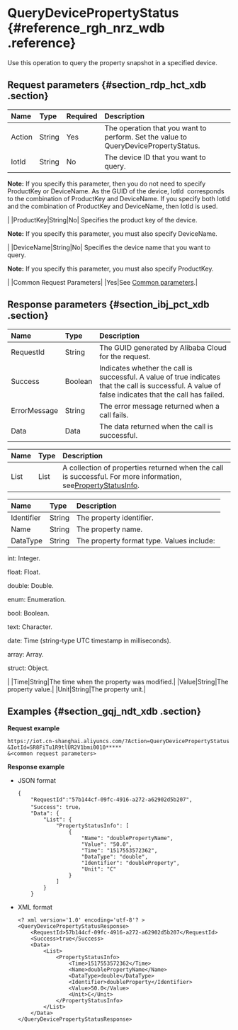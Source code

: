 # QueryDevicePropertyStatus {#reference_rgh_nrz_wdb .reference}

Use this operation to query the property snapshot in a specified device.

## Request parameters {#section_rdp_hct_xdb .section}

|Name|Type|Required|Description|
|:---|:---|:-------|:----------|
|Action|String|Yes|The operation that you want to perform. Set the value to QueryDevicePropertyStatus.|
|IotId|String|No| The device ID that you want to query.

 **Note:** If you specify this parameter, then you do not need to specify ProductKey or DeviceName. As the GUID of the device, IotId  corresponds to the combination of ProductKey and DeviceName. If you specify both IotId and the combination of ProductKey and DeviceName, then IotId is used.

 |
|ProductKey|String|No| Specifies the product key of the device.

 **Note:** If you specify this parameter, you must also specify DeviceName.

 |
|DeviceName|String|No| Specifies the device name that you want to query.

 **Note:** If you specify this parameter, you must also specify ProductKey.

 |
|Common Request Parameters| |Yes|See [Common parameters](https://www.alibabacloud.com/help/doc-detail/30561.htm).|

## Response parameters {#section_ibj_pct_xdb .section}

|Name|Type|Description|
|:---|:---|:----------|
|RequestId|String|The GUID generated by Alibaba Cloud for the request.|
|Success|Boolean|Indicates whether the call is successful. A value of true indicates that the call is successful. A value of false indicates that the call has failed.|
|ErrorMessage|String|The error message returned when a call fails.|
|Data|Data|The data returned when the call is successful.|

|Name|Type|Description|
|:---|:---|:----------|
|List|List|A collection of properties returned when the call is successful. For more information, see[PropertyStatusInfo](#table_slw_ddt_xdb).|

|Name|Type|Description|
|:---|:---|:----------|
|Identifier|String|The property identifier.|
|Name|String|The property name.|
|DataType|String| The property format type. Values include: 

 int: Integer.

 float: Float.

 double: Double.

 enum: Enumeration.

 bool: Boolean.

 text: Character.

 date: Time \(string-type UTC timestamp in milliseconds\).

 array: Array.

 struct: Object.

 |
|Time|String|The time when the property was modified.|
|Value|String|The property value.|
|Unit|String|The property unit.|

## Examples {#section_gqj_ndt_xdb .section}

**Request example** 

```
https://iot.cn-shanghai.aliyuncs.com/?Action=QueryDevicePropertyStatus
&IotId=SR8FiTu1R9tlUR2V1bmi0010*****
&<common request parameters>
```

**Response example**

-   JSON format

    ```
    {
        "RequestId":"57b144cf-09fc-4916-a272-a62902d5b207",
        "Success": true，
        "Data": {
            "List": {
                "PropertyStatusInfo": [
                    {
                        "Name": "doublePropertyName",
                        "Value": "50.0",
                        "Time": "1517553572362",
                        "DataType": "double",
                        "Identifier": "doubleProperty",
                        "Unit": "C"
                    }
                ]
            }
        }
    ```

-   XML format

    ```
    <? xml version='1.0' encoding='utf-8'? >
    <QueryDevicePropertyStatusResponse>
        <RequestId>57b144cf-09fc-4916-a272-a62902d5b207</RequestId>
        <Success>true</Success>
        <Data>
            <List>
                <PropertyStatusInfo>
                    <Time>1517553572362</Time>
                    <Name>doublePropertyName</Name>
                    <DataType>double</DataType>
                    <Identifier>doubleProperty</Identifier>
                    <Value>50.0</Value>
                    <Unit>C</Unit>
                </PropertyStatusInfo>
            </List>
        </Data>
    </QueryDevicePropertyStatusResponse>
    ```


